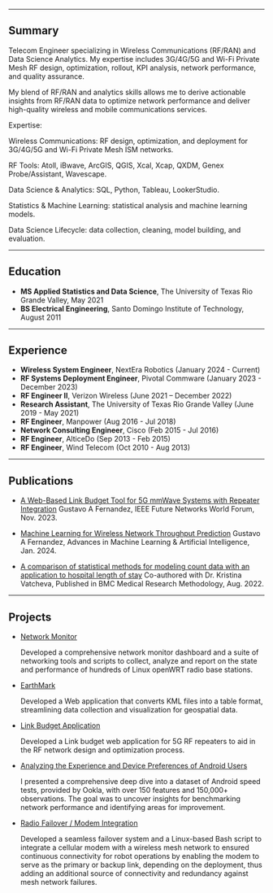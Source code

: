 

---
## Summary

Telecom Engineer specializing in Wireless Communications (RF/RAN) and Data Science Analytics. My expertise includes 3G/4G/5G and Wi-Fi Private Mesh RF design, optimization, rollout, KPI analysis, network performance, and quality assurance. 

My blend of RF/RAN and analytics skills allows me to derive actionable insights from RF/RAN data to optimize network performance and deliver high-quality wireless and mobile communications services.

Expertise:

Wireless Communications: RF design, optimization, and deployment for 3G/4G/5G and Wi-Fi Private Mesh ISM networks.

RF Tools: Atoll, iBwave, ArcGIS, QGIS, Xcal, Xcap, QXDM, Genex Probe/Assistant, Wavescape.

Data Science & Analytics:  SQL, Python, Tableau, LookerStudio.

Statistics & Machine Learning: statistical analysis and machine learning models.

Data Science Lifecycle: data collection, cleaning, model building, and evaluation.

---
## Education

- **MS Applied Statistics and Data Science**, The University of Texas Rio Grande Valley, May 2021
- **BS Electrical Engineering**, Santo Domingo Institute of Technology, August 2011

---

## Experience

- **Wireless System Engineer**, NextEra Robotics (January 2024 - Current)
- **RF Systems Deployment Engineer**, Pivotal Commware (January 2023 - December 2023)  
- **RF Engineer II**, Verizon Wireless (June 2021 – December 2022)
- **Research Assistant**, The University of Texas Rio Grande Valley (June 2019 - May 2021)
- **RF Engineer**, Manpower (Aug 2016 - Jul 2018)
- **Network Consulting Engineer**, Cisco (Feb 2015 - Jul 2016)
- **RF Engineer**, AlticeDo (Sep 2013 - Feb 2015)
- **RF Engineer**, Wind Telecom (Oct 2010 - Aug 2013)




---


## Publications

- [A Web-Based Link Budget Tool for 5G mmWave Systems with Repeater Integration](https://ieeexplore.ieee.org/abstract/document/10520341) Gustavo A Fernandez, IEEE Future Networks World Forum, Nov. 2023.
  
- [Machine Learning for Wireless Network Throughput Prediction](https://www.opastpublishers.com/open-access-articles/machine-learning-for-wireless-network-throughput-prediction.pdf) Gustavo A Fernandez, Advances in Machine Learning & Artificial Intelligence, Jan. 2024. 

- [A comparison of statistical methods for modeling count data with an application to hospital length of stay](https://link.springer.com/article/10.1186/s12874-022-01685-8) Co-authored with Dr. Kristina Vatcheva, Published in BMC Medical Research Methodology, Aug. 2022.

---

## Projects

- [Network Monitor](https://github.com/gustavofernandezlembert/Gustavo-Fernandez/blob/17aac681d5e57f8a830adc1da856b50aa5961f62/Screen%20Shot%202024-12-26%20at%204.24.07%20PM.png)
  
  Developed a comprehensive network monitor dashboard and a suite of networking tools and scripts to collect, analyze and report on the state and performance of hundreds 
  of Linux openWRT radio base stations.
  
- [EarthMark](https://github.com/gustavofernandezlembert/Placemarks.KML_TO_HTML)
  
  Developed a Web application that converts KML files into a table format, streamlining data collection and visualization for geospatial data.

- [Link Budget Application](https://nrboostlinkbudget.wn.r.appspot.com/)
  
  Developed a Link budget web application for 5G RF repeaters to aid in the RF network design and optimization process.

- [Analyzing the Experience and Device Preferences of Android Users](https://github.com/gustavofernandezlembert/Gustavo-Fernandez/tree/master/ookla)

  I presented a comprehensive deep dive into a dataset of Android speed tests, provided by Ookla, with over 150 features and 150,000+ observations. 
  The goal was to uncover insights for benchmarking network performance and identifying areas for improvement.

- [Radio Failover / Modem Integration](https://github.com/gustavofernandezlembert/Gustavo-Fernandez/blob/09d22eb7eb97bd0065c02bdb97e3e69e935ab91b/Screen%20Shot%202024-12-26%20at%204.32.23%20PM.png)
  
  Developed a seamless failover system and a Linux-based Bash script to integrate a cellular modem with a wireless mesh network to ensured continuous connectivity for robot operations by enabling the modem to serve as the primary or backup link,   depending on the deployment, thus adding an additional source of connectivity and redundancy against mesh network failures.
  
<!--
- [Logistic Regression in R](https://github.com/gustavofernandezlembert/Gustavo-Fernandez/blob/master/Heart.pdf)

- [Insurance Database SQL Insights](https://github.com/gustavofernandezlembert/Example_of_SQL_Queries)

- [Maximum Likelihood Estimation in R - Normal Distribution](https://gustavofernandezlembert.github.io/Maximum-Likelihood/)


- [Analysis of Medicare Charges for DRG-689 in New York Hospitals](https://github.com/gustavofernandezlembert/Medicare-Hospital-Charges-/tree/main)

  Performed a data analysis using SAS and SQL to uncover significant variability in hospital charges for Kidney and Urinary Tract Infections (DRG-689) based on metropolitan status.


-->
  
